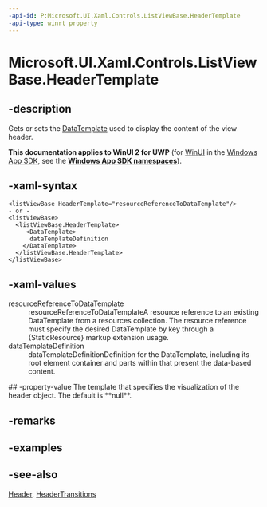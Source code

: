 ```yaml
---
-api-id: P:Microsoft.UI.Xaml.Controls.ListViewBase.HeaderTemplate
-api-type: winrt property
---
```


<!-- Property syntax
public Windows.UI.Xaml.DataTemplate HeaderTemplate { get;  set; }
-->

# Microsoft.UI.Xaml.Controls.ListViewBase.HeaderTemplate

## -description
Gets or sets the [DataTemplate](../microsoft.ui.xaml/datatemplate.md) used to display the content of the view header.

**This documentation applies to WinUI 2 for UWP** (for [WinUI](/windows/apps/winui/winui3/) in the [Windows App SDK](/windows/apps/windows-app-sdk/), see the **[Windows App SDK namespaces](/windows/windows-app-sdk/api/winrt/)**).

## -xaml-syntax
```xaml
<listViewBase HeaderTemplate="resourceReferenceToDataTemplate"/>
- or -
<listViewBase>
  <listViewBase.HeaderTemplate>
     <DataTemplate>
      dataTemplateDefinition
    </DataTemplate>
  </listViewBase.HeaderTemplate>
</listViewBase>
```


## -xaml-values
<dl><dt>resourceReferenceToDataTemplate</dt><dd>resourceReferenceToDataTemplateA resource reference to an existing DataTemplate from a resources collection. The resource reference must specify the desired DataTemplate by key through a {StaticResource} markup extension usage.</dd>
<dt>dataTemplateDefinition</dt><dd>dataTemplateDefinitionDefinition for the DataTemplate, including its root element container and parts within that present the data-based content.</dd>
</dl>
## -property-value
The template that specifies the visualization of the header object. The default is **null**.

## -remarks

## -examples

## -see-also
[Header](listviewbase_header.md), [HeaderTransitions](listviewbase_headertransitions.md)
